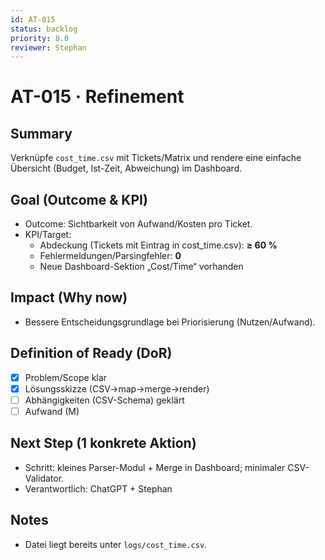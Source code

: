 ```yaml
---
id: AT-015
status: backlog
priority: 8.0
reviewer: Stephan
---
```


# AT-015 · Refinement

## Summary
Verknüpfe `cost_time.csv` mit Tickets/Matrix und rendere eine einfache Übersicht (Budget, Ist-Zeit, Abweichung) im Dashboard.

## Goal (Outcome & KPI)
- Outcome: Sichtbarkeit von Aufwand/Kosten pro Ticket.
- KPI/Target:
  - Abdeckung (Tickets mit Eintrag in cost_time.csv): **≥ 60 %**
  - Fehlermeldungen/Parsingfehler: **0**
  - Neue Dashboard-Sektion „Cost/Time“ vorhanden

## Impact (Why now)
- Bessere Entscheidungsgrundlage bei Priorisierung (Nutzen/Aufwand).

## Definition of Ready (DoR)
- [x] Problem/Scope klar
- [x] Lösungsskizze (CSV→map→merge→render)
- [ ] Abhängigkeiten (CSV-Schema) geklärt
- [ ] Aufwand (M)

## Next Step (1 konkrete Aktion)
- Schritt: kleines Parser-Modul + Merge in Dashboard; minimaler CSV-Validator.
- Verantwortlich: ChatGPT + Stephan

## Notes
- Datei liegt bereits unter `logs/cost_time.csv`.
